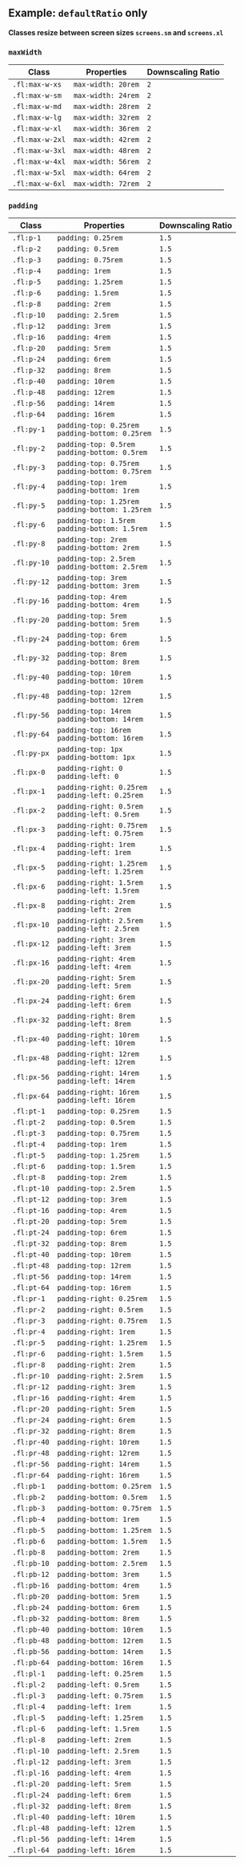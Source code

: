 ## Example: `defaultRatio` only

**Classes resize between screen sizes `screens.sm` and `screens.xl`**

### **`maxWidth`**

Class | Properties | Downscaling Ratio
----- | ---------- | -----------------
`.fl:max-w-xs` | `max-width: 20rem` | `2`
`.fl:max-w-sm` | `max-width: 24rem` | `2`
`.fl:max-w-md` | `max-width: 28rem` | `2`
`.fl:max-w-lg` | `max-width: 32rem` | `2`
`.fl:max-w-xl` | `max-width: 36rem` | `2`
`.fl:max-w-2xl` | `max-width: 42rem` | `2`
`.fl:max-w-3xl` | `max-width: 48rem` | `2`
`.fl:max-w-4xl` | `max-width: 56rem` | `2`
`.fl:max-w-5xl` | `max-width: 64rem` | `2`
`.fl:max-w-6xl` | `max-width: 72rem` | `2`

### **`padding`**

Class | Properties | Downscaling Ratio
----- | ---------- | -----------------
`.fl:p-1` | `padding: 0.25rem` | `1.5`
`.fl:p-2` | `padding: 0.5rem` | `1.5`
`.fl:p-3` | `padding: 0.75rem` | `1.5`
`.fl:p-4` | `padding: 1rem` | `1.5`
`.fl:p-5` | `padding: 1.25rem` | `1.5`
`.fl:p-6` | `padding: 1.5rem` | `1.5`
`.fl:p-8` | `padding: 2rem` | `1.5`
`.fl:p-10` | `padding: 2.5rem` | `1.5`
`.fl:p-12` | `padding: 3rem` | `1.5`
`.fl:p-16` | `padding: 4rem` | `1.5`
`.fl:p-20` | `padding: 5rem` | `1.5`
`.fl:p-24` | `padding: 6rem` | `1.5`
`.fl:p-32` | `padding: 8rem` | `1.5`
`.fl:p-40` | `padding: 10rem` | `1.5`
`.fl:p-48` | `padding: 12rem` | `1.5`
`.fl:p-56` | `padding: 14rem` | `1.5`
`.fl:p-64` | `padding: 16rem` | `1.5`
`.fl:py-1` | `padding-top: 0.25rem`<br>`padding-bottom: 0.25rem` | `1.5`
`.fl:py-2` | `padding-top: 0.5rem`<br>`padding-bottom: 0.5rem` | `1.5`
`.fl:py-3` | `padding-top: 0.75rem`<br>`padding-bottom: 0.75rem` | `1.5`
`.fl:py-4` | `padding-top: 1rem`<br>`padding-bottom: 1rem` | `1.5`
`.fl:py-5` | `padding-top: 1.25rem`<br>`padding-bottom: 1.25rem` | `1.5`
`.fl:py-6` | `padding-top: 1.5rem`<br>`padding-bottom: 1.5rem` | `1.5`
`.fl:py-8` | `padding-top: 2rem`<br>`padding-bottom: 2rem` | `1.5`
`.fl:py-10` | `padding-top: 2.5rem`<br>`padding-bottom: 2.5rem` | `1.5`
`.fl:py-12` | `padding-top: 3rem`<br>`padding-bottom: 3rem` | `1.5`
`.fl:py-16` | `padding-top: 4rem`<br>`padding-bottom: 4rem` | `1.5`
`.fl:py-20` | `padding-top: 5rem`<br>`padding-bottom: 5rem` | `1.5`
`.fl:py-24` | `padding-top: 6rem`<br>`padding-bottom: 6rem` | `1.5`
`.fl:py-32` | `padding-top: 8rem`<br>`padding-bottom: 8rem` | `1.5`
`.fl:py-40` | `padding-top: 10rem`<br>`padding-bottom: 10rem` | `1.5`
`.fl:py-48` | `padding-top: 12rem`<br>`padding-bottom: 12rem` | `1.5`
`.fl:py-56` | `padding-top: 14rem`<br>`padding-bottom: 14rem` | `1.5`
`.fl:py-64` | `padding-top: 16rem`<br>`padding-bottom: 16rem` | `1.5`
`.fl:py-px` | `padding-top: 1px`<br>`padding-bottom: 1px` | `1.5`
`.fl:px-0` | `padding-right: 0`<br>`padding-left: 0` | `1.5`
`.fl:px-1` | `padding-right: 0.25rem`<br>`padding-left: 0.25rem` | `1.5`
`.fl:px-2` | `padding-right: 0.5rem`<br>`padding-left: 0.5rem` | `1.5`
`.fl:px-3` | `padding-right: 0.75rem`<br>`padding-left: 0.75rem` | `1.5`
`.fl:px-4` | `padding-right: 1rem`<br>`padding-left: 1rem` | `1.5`
`.fl:px-5` | `padding-right: 1.25rem`<br>`padding-left: 1.25rem` | `1.5`
`.fl:px-6` | `padding-right: 1.5rem`<br>`padding-left: 1.5rem` | `1.5`
`.fl:px-8` | `padding-right: 2rem`<br>`padding-left: 2rem` | `1.5`
`.fl:px-10` | `padding-right: 2.5rem`<br>`padding-left: 2.5rem` | `1.5`
`.fl:px-12` | `padding-right: 3rem`<br>`padding-left: 3rem` | `1.5`
`.fl:px-16` | `padding-right: 4rem`<br>`padding-left: 4rem` | `1.5`
`.fl:px-20` | `padding-right: 5rem`<br>`padding-left: 5rem` | `1.5`
`.fl:px-24` | `padding-right: 6rem`<br>`padding-left: 6rem` | `1.5`
`.fl:px-32` | `padding-right: 8rem`<br>`padding-left: 8rem` | `1.5`
`.fl:px-40` | `padding-right: 10rem`<br>`padding-left: 10rem` | `1.5`
`.fl:px-48` | `padding-right: 12rem`<br>`padding-left: 12rem` | `1.5`
`.fl:px-56` | `padding-right: 14rem`<br>`padding-left: 14rem` | `1.5`
`.fl:px-64` | `padding-right: 16rem`<br>`padding-left: 16rem` | `1.5`
`.fl:pt-1` | `padding-top: 0.25rem` | `1.5`
`.fl:pt-2` | `padding-top: 0.5rem` | `1.5`
`.fl:pt-3` | `padding-top: 0.75rem` | `1.5`
`.fl:pt-4` | `padding-top: 1rem` | `1.5`
`.fl:pt-5` | `padding-top: 1.25rem` | `1.5`
`.fl:pt-6` | `padding-top: 1.5rem` | `1.5`
`.fl:pt-8` | `padding-top: 2rem` | `1.5`
`.fl:pt-10` | `padding-top: 2.5rem` | `1.5`
`.fl:pt-12` | `padding-top: 3rem` | `1.5`
`.fl:pt-16` | `padding-top: 4rem` | `1.5`
`.fl:pt-20` | `padding-top: 5rem` | `1.5`
`.fl:pt-24` | `padding-top: 6rem` | `1.5`
`.fl:pt-32` | `padding-top: 8rem` | `1.5`
`.fl:pt-40` | `padding-top: 10rem` | `1.5`
`.fl:pt-48` | `padding-top: 12rem` | `1.5`
`.fl:pt-56` | `padding-top: 14rem` | `1.5`
`.fl:pt-64` | `padding-top: 16rem` | `1.5`
`.fl:pr-1` | `padding-right: 0.25rem` | `1.5`
`.fl:pr-2` | `padding-right: 0.5rem` | `1.5`
`.fl:pr-3` | `padding-right: 0.75rem` | `1.5`
`.fl:pr-4` | `padding-right: 1rem` | `1.5`
`.fl:pr-5` | `padding-right: 1.25rem` | `1.5`
`.fl:pr-6` | `padding-right: 1.5rem` | `1.5`
`.fl:pr-8` | `padding-right: 2rem` | `1.5`
`.fl:pr-10` | `padding-right: 2.5rem` | `1.5`
`.fl:pr-12` | `padding-right: 3rem` | `1.5`
`.fl:pr-16` | `padding-right: 4rem` | `1.5`
`.fl:pr-20` | `padding-right: 5rem` | `1.5`
`.fl:pr-24` | `padding-right: 6rem` | `1.5`
`.fl:pr-32` | `padding-right: 8rem` | `1.5`
`.fl:pr-40` | `padding-right: 10rem` | `1.5`
`.fl:pr-48` | `padding-right: 12rem` | `1.5`
`.fl:pr-56` | `padding-right: 14rem` | `1.5`
`.fl:pr-64` | `padding-right: 16rem` | `1.5`
`.fl:pb-1` | `padding-bottom: 0.25rem` | `1.5`
`.fl:pb-2` | `padding-bottom: 0.5rem` | `1.5`
`.fl:pb-3` | `padding-bottom: 0.75rem` | `1.5`
`.fl:pb-4` | `padding-bottom: 1rem` | `1.5`
`.fl:pb-5` | `padding-bottom: 1.25rem` | `1.5`
`.fl:pb-6` | `padding-bottom: 1.5rem` | `1.5`
`.fl:pb-8` | `padding-bottom: 2rem` | `1.5`
`.fl:pb-10` | `padding-bottom: 2.5rem` | `1.5`
`.fl:pb-12` | `padding-bottom: 3rem` | `1.5`
`.fl:pb-16` | `padding-bottom: 4rem` | `1.5`
`.fl:pb-20` | `padding-bottom: 5rem` | `1.5`
`.fl:pb-24` | `padding-bottom: 6rem` | `1.5`
`.fl:pb-32` | `padding-bottom: 8rem` | `1.5`
`.fl:pb-40` | `padding-bottom: 10rem` | `1.5`
`.fl:pb-48` | `padding-bottom: 12rem` | `1.5`
`.fl:pb-56` | `padding-bottom: 14rem` | `1.5`
`.fl:pb-64` | `padding-bottom: 16rem` | `1.5`
`.fl:pl-1` | `padding-left: 0.25rem` | `1.5`
`.fl:pl-2` | `padding-left: 0.5rem` | `1.5`
`.fl:pl-3` | `padding-left: 0.75rem` | `1.5`
`.fl:pl-4` | `padding-left: 1rem` | `1.5`
`.fl:pl-5` | `padding-left: 1.25rem` | `1.5`
`.fl:pl-6` | `padding-left: 1.5rem` | `1.5`
`.fl:pl-8` | `padding-left: 2rem` | `1.5`
`.fl:pl-10` | `padding-left: 2.5rem` | `1.5`
`.fl:pl-12` | `padding-left: 3rem` | `1.5`
`.fl:pl-16` | `padding-left: 4rem` | `1.5`
`.fl:pl-20` | `padding-left: 5rem` | `1.5`
`.fl:pl-24` | `padding-left: 6rem` | `1.5`
`.fl:pl-32` | `padding-left: 8rem` | `1.5`
`.fl:pl-40` | `padding-left: 10rem` | `1.5`
`.fl:pl-48` | `padding-left: 12rem` | `1.5`
`.fl:pl-56` | `padding-left: 14rem` | `1.5`
`.fl:pl-64` | `padding-left: 16rem` | `1.5`

